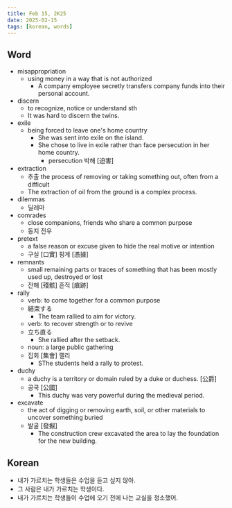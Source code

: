 ```yaml
---
title: Feb 15, 2K25
date: 2025-02-15
tags: [korean, words]
---
```


## Word

- misappropriation
  - using money in a way that is not authorized
    - A company employee secretly transfers company funds into their personal account.
- discern
  - to recognize, notice or understand sth
  - It was hard to discern the twins.
- exile
  - being forced to leave one's home country
    - She was sent into exile on the island.
    - She chose to live in exile rather than face persecution in her home country.
      - persecution 박해 [迫害]
- extraction
  - 추출 the process of removing or taking something out, often from a difficult
  - The extraction of oil from the ground is a complex process.
- dilemmas
  - 딜레마
- comrades
  - close companions, friends who share a common purpose
  - 동지 전우
- pretext
  - a false reason or excuse given to hide the real motive or intention
  - 구실 [口實] 핑계 [憑據]
- remnants
  - small remaining parts or traces of something that has been mostly used up, destroyed or lost
  - 잔해 [殘骸] 흔적 [痕跡]
- rally
  - verb: to come together for a common purpose
  - 結束する
    - The team rallied to aim for victory.
  - verb: to recover strength or to revive
  - 立ち直る
    - She rallied after the setback.
  - noun: a large public gathering
  - 집회 [集會] 랠리
    - SThe students held a rally to protest.
- duchy
  - a duchy is a territory or domain ruled by a duke or duchess. [公爵]
  - 공국 [公國]
    - This duchy was very powerful during the medieval period.
- excavate
  - the act of digging or removing earth, soil, or other materials to uncover something buried
  - 발굴 [發掘]
    - The construction crew excavated the area to lay the foundation for the new building.

## Korean

- 내가 가르치는 학생들은 수업을 듣고 싶지 않아.
- 그 사람은 내가 가르치는 학생이다.
- 내가 가르치는 학생들이 수업에 오기 전에 나는 교실을 청소했어.